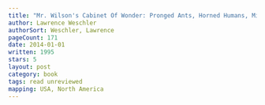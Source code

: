 ```yaml
---
title: "Mr. Wilson's Cabinet Of Wonder: Pronged Ants, Horned Humans, Mice on Toast, and Other Marvels of Jurassic Technology"
author: Lawrence Weschler
authorSort: Weschler, Lawrence
pageCount: 171
date: 2014-01-01
written: 1995
stars: 5
layout: post
category: book
tags: read unreviewed
mapping: USA, North America
---
```

